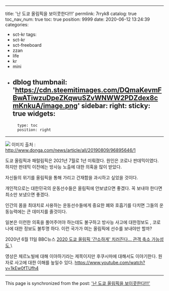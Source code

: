 
---
title: '난 도쿄 올림픽을 보이콧한다!!!'
permlink: 7rryk8
catalog: true
toc_nav_num: true
toc: true
position: 9999
date: 2020-06-12 13:24:39
categories:
- sct-kr
tags:
- sct-kr
- sct-freeboard
- zzan
- life
- kr
- mini
- dblog
thumbnail: 'https://cdn.steemitimages.com/DQmaKevmFBwATiwzuDpeZKqwuSZvWNWW2PDZdex8cmKnkuA/image.png'
sidebar:
    right:
        sticky: true
widgets:
    -
        type: toc
        position: right
---


![](https://cdn.steemitimages.com/DQmaKevmFBwATiwzuDpeZKqwuSZvWNWW2PDZdex8cmKnkuA/image.png)
이미지 출처 : http://www.donga.com/news/article/all/20190809/96895646/1

도쿄 올림픽과 패럴림픽은 2021년 7월로 1년 미뤄졌다. 원인은 코로나 판데믹이였다. 하지만 판데믹 이전에는 방사능 노출에 대한 의혹을 많이 받았다. 

자신들의 위기를 올림픽을 통해 가리고 건재함을 과시하고 싶었을 것이다. 

개인적으로는 대한민국의 운동선수들은 올림픽에 안보냈으면 좋겠다. 꼭 보내야 한다면 최소만 보냈으면 좋겠다. 

인간의 몸을 최대치로 사용하는 운동선수들에게 중요한 폐와 호흡기를 다치면 그들의 운동능력에는 큰 데미지를 줄것이다. 

일본은 이런한 의혹을 풀어주어야 하는데도 불구하고 방사능 사고에 대한정보도 , 코로나에 대한 정보도 불투명 하다. 이런 국가가 여는 올림픽에 선수를 보내야만 할까? 


2020년 6월 11일 BBC뉴스
[2020 도쿄 올림픽 '간소하게' 치러진다... 관객 축소 가능성도 ](https://www.bbc.com/korean/news-53003545)\


영상은 체르노빌에 대해 이야하기라는 제목이지만 후쿠시마에 대해서도 이야기한다. 원자로 사고에 대한 이해를 높일수 있다. 
https://www.youtube.com/watch?v=1kEw0fTUfh4

- - -

This page is synchronized from the post: ['난 도쿄 올림픽을 보이콧한다!!!'](https://steemit.com/@kingbit/7rryk8)
